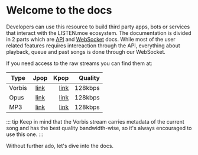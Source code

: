 # Welcome to the docs

Developers can use this resource to build third party apps, bots or services that interact with the LISTEN.moe ecosystem. The documentation is divided in 2 parts which are [API](api/) and [WebSocket](ws/) docs. While most of the user related features requires intereaction through the API, everything about playback, queue and past songs is done through our WebSocket.

If you need access to the raw streams you can find them at:

| Type       | Jpop                                | Kpop                                     | Quality |
| ---------- |:-----------------------------------:| ----------------------------------------:| -------:|
| Vorbis     | [link](https://listen.moe/stream)   | [link](https://listen.moe/kpop/stream)   | 128kbps |
| Opus       | [link](https://listen.moe/opus)     | [link](https://listen.moe/kpop/opus)     | 128kbps |
| MP3        | [link](https://listen.moe/fallback) | [link](https://listen.moe/kpop/fallback) | 128kbps |

::: tip
Keep in mind that the Vorbis stream carries metadata of the current song and has the best quality bandwidth-wise, so it's always encouraged to use this one.
:::

Without further ado, let's dive into the docs.
